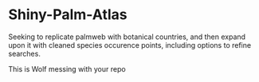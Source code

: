 # Shiny-Palm-Atlas
Seeking to replicate palmweb with botanical countries, and then expand upon it with cleaned species occurence points, including options to refine searches.

This is Wolf messing with your repo
